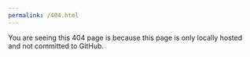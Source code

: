 ```yaml
---
permalink: /404.html
---
```


You are seeing this 404 page is because this page is only locally hosted and not committed to GitHub.
